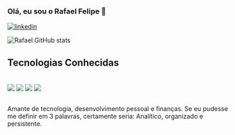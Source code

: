 ### Olá, eu sou o Rafael Felipe 👋

[![linkedin](https://img.shields.io/badge/LinkedIn-0077B5?style=for-the-badge&logo=linkedin&logoColor=white)](https://www.linkedin.com/in/rafaelmoreirawb/)

![Rafael GitHub stats](https://github-readme-stats.vercel.app/api?username=rafaelfelipe6&show_icons=true&theme=dracula)

## Tecnologias Conhecidas

<div style="display: inline_block"><br/>
    <img align="center" alt"html5" src="https://img.shields.io/badge/HTML5-E34F26?style=for-the-badge&logo=html5&logoColor=white"/>
    <img align="center" alt"html5" src="https://img.shields.io/badge/CSS3-1572B6?style=for-the-badge&logo=css3&logoColor=white"/>
    <img align="center" alt"html5" src="https://img.shields.io/badge/JavaScript-F7DF1E?style=for-the-badge&logo=javascript&logoColor=black"/>
    <img align="center" alt"html5" src="https://img.shields.io/badge/Python-14354C?style=for-the-badge&logo=python&logoColor=white"/>
</div><br>

Amante de tecnologia, desenvolvimento pessoal e finanças. Se eu pudesse me definir em 3 palavras, certamente seria: Analítico, organizado e persistente.
